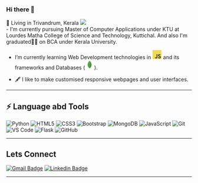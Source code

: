 ### Hi there 👋

<p> 
📌  Living in Trivandrum, Kerala <img src="![image](https://github.com/NikhilMathew31/AboutMe/assets/163560993/98700635-2033-4c61-9933-7359df8e4764)" width="13"/>
<br/>
-  I'm currently pursuing Master of Computer Applications under KTU at Lourdes Matha College of Science and Technology, Kuttichal. And also I'm graduated👨‍🎓 on BCA under Kerala University.
</p>

-  I’m currently learning Web Development technologies in <img src="https://raw.githubusercontent.com/devicons/devicon/master/icons/javascript/javascript-original.svg" alt="js" width="25" height="25" /> and its frameworks and Databases (<img src="https://raw.githubusercontent.com/devicons/devicon/master/icons/mongodb/mongodb-original.svg" alt="js" width="25" height="25" />).

- :fountain_pen: I like to make customised responsive webpages and user interfaces.
<hr>

## ⚡ Language abd Tools

![Python](https://img.shields.io/badge/Python-lightgreen?style=flat-square&logo=python)
![HTML5](https://img.shields.io/badge/-HTML5-E34F26?style=flat-square&logo=html5&logoColor=white)
![CSS3](https://img.shields.io/badge/-CSS3-1572B6?style=flat-square&logo=css3)
![Bootstrap](https://img.shields.io/badge/-Bootstrap-563D7C?style=flat-square&logo=bootstrap)
![MongoDB](https://img.shields.io/badge/-MongoDB-black?style=flat-square&logo=mongodb)
![JavaScript](https://img.shields.io/badge/-JavaScript-black?style=flat-square&logo=javascript)
![Git](https://img.shields.io/badge/-Git-black?style=flat-square&logo=git)
![VS Code](https://img.shields.io/badge/VS%20Code-darkblue?style=flat-square&logo=visualstudio)
![Flask](https://img.shields.io/badge/Flask-darkred?style=flat-square&logo=flask)
![GitHub](https://img.shields.io/badge/-GitHub-181717?style=flat-square&logo=github)

<hr>

## Lets Connect

[![Gmail Badge](https://img.shields.io/badge/-work.nikhilmathew@gmail.com-c14438?style=flat-square&logo=Gmail&logoColor=white&link=mailto:work.nikhilmathew@gmail.com)](mailto:work.nikhilmathew@gmail.com)
[![Linkedin Badge](https://img.shields.io/badge/-Nikhil%20A%20mathew-blue?style=flat-square&logo=Linkedin&logoColor=white&link=https://www.linkedin.com/in/nikhil-a-mathew/)](https://www.linkedin.com/in/nikhil-a-mathew/)

<hr>

